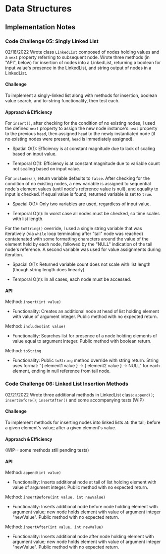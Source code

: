 # Data Structures

## Implementation Notes

### Code Challenge 05: Singly Linked List

02/18/2022
Wrote class `LinkedList` composed of nodes holding values and a `next` property referring to subsequent node.
Wrote three methods (in "API", below) for insertion of nodes into a LinkedList, returning a boolean for input value's presence in the LinkedList, and string output of nodes in a LinkedList.

#### Challenge

To implement a singly-linked list along with methods for insertion, boolean value search, and to-string functionality, then test each.

#### Approach & Efficiency

For `insert()`, after checking for the condition of no existing nodes, I used the defined `next` property to assign the new node instance's `next` property to the previous `head`, then assigned `head` to the newly instantiated node (if no existing nodes were present, `head` is immediately assigned).

* Spatial O(1): Efficiency is at constant magnitude due to lack of scaling based on input value.

* Temporal O(1): Efficiency is at constant magnitude due to variable count not scaling based on input value.

For `includes()`, return variable defaults to `false`. After checking for the condition of no existing nodes, a new variable is assigned to sequential node's element values (until node's reference value is null), and equality to input is checked. If equal value is found, returned variable is set to `true`.

* Spacial O(1): Only two variables are used, regardless of input value.

* Temporal O(n): In worst case all nodes must be checked, so time scales with list length.

For the `toString()` override, I used a single string variable that was iteratively (via `while` loop terminating after "tail" node was reached) contatenated with some formatting characters around the value of the element held by each node, followed by the "NULL" indication of the tail node's reference. A second variable was used for value assignments during iteration.

* Spacial O(1): Returned variable count does not scale with list length (though string length does linearly).

* Temporal O(n): In all cases, each node must be accessed.

#### API

Method: `insert(int value)`

* Functionality: Creates an additional node at head of list holding element with value of argument integer. Public method with no expected return.

Method: `includes(int value)`

* Functionality: Searches list for presence of a node holding elements of value equal to argument integer. Public method with boolean return.

Method: `toString`

* Functionality: Public `toString` method override with string return. String uses format: "{ element1 value } -> { element2 value } -> NULL" for each element, ending in null reference from tail node.

### Code Challenge 06: Linked List Insertion Methods
02/21/2022
Wrote three additional methods in LinkedList class: `append()`; `insertBefore()`; `insertAfter()` and some accompanying tests (WIP)


#### Challenge
To implement methods for inserting nodes into linked lists at: the tail; before a given element's value; after a given element's value.

#### Approach & Efficiency
(WIP-- some methods still pending tests)

#### API

Method: `append(int value)`

* Functionality: Inserts additional node at tail of list holding element with value of argument integer. Public method with no expected return.

Method: `insertBefore(int value, int newValue)`

* Functionality: Inserts additional node before node holding element with argument value; new node holds element with value of argument integer "newValue". Public method with no expected return.

Method: `insertAfter(int value, int newValue)`

* Functionality: Inserts additional node after node holding element with argument value; new node holds element with value of argument integer "newValue". Public method with no expected return.

